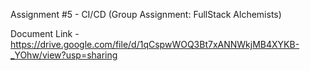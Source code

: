 Assignment #5 - CI/CD 
(Group Assignment: FullStack Alchemists)

Document Link - https://drive.google.com/file/d/1qCspwWOQ3Bt7xANNWkjMB4XYKB-_YOhw/view?usp=sharing